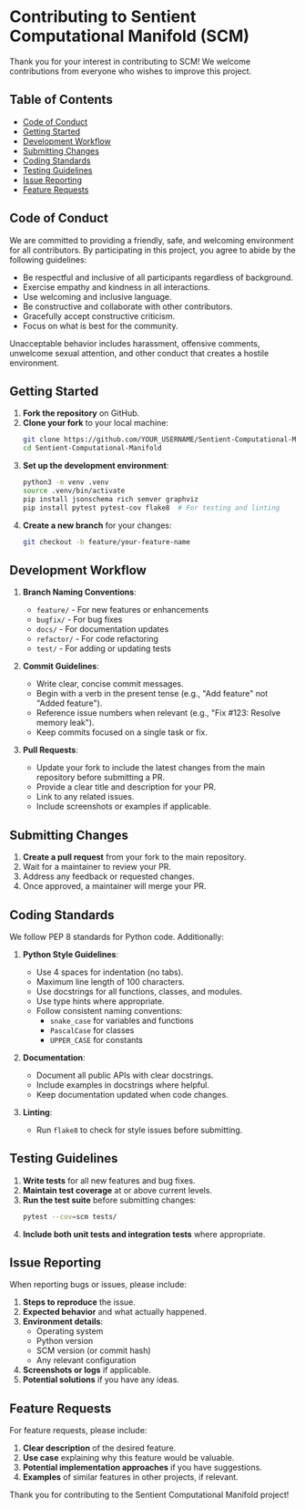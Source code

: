 # Contributing to Sentient Computational Manifold (SCM)

Thank you for your interest in contributing to SCM! We welcome contributions from everyone who wishes to improve this project.

## Table of Contents
- [Code of Conduct](#code-of-conduct)
- [Getting Started](#getting-started)
- [Development Workflow](#development-workflow)
- [Submitting Changes](#submitting-changes)
- [Coding Standards](#coding-standards)
- [Testing Guidelines](#testing-guidelines)
- [Issue Reporting](#issue-reporting)
- [Feature Requests](#feature-requests)

## Code of Conduct

We are committed to providing a friendly, safe, and welcoming environment for all contributors. By participating in this project, you agree to abide by the following guidelines:

- Be respectful and inclusive of all participants regardless of background.
- Exercise empathy and kindness in all interactions.
- Use welcoming and inclusive language.
- Be constructive and collaborate with other contributors.
- Gracefully accept constructive criticism.
- Focus on what is best for the community.

Unacceptable behavior includes harassment, offensive comments, unwelcome sexual attention, and other conduct that creates a hostile environment.

## Getting Started

1. **Fork the repository** on GitHub.
2. **Clone your fork** to your local machine:
   ```bash
   git clone https://github.com/YOUR_USERNAME/Sentient-Computational-Manifold.git
   cd Sentient-Computational-Manifold
   ```
3. **Set up the development environment**:
   ```bash
   python3 -m venv .venv
   source .venv/bin/activate
   pip install jsonschema rich semver graphviz
   pip install pytest pytest-cov flake8  # For testing and linting
   ```
4. **Create a new branch** for your changes:
   ```bash
   git checkout -b feature/your-feature-name
   ```

## Development Workflow

1. **Branch Naming Conventions**:
   - `feature/` - For new features or enhancements
   - `bugfix/` - For bug fixes
   - `docs/` - For documentation updates
   - `refactor/` - For code refactoring
   - `test/` - For adding or updating tests

2. **Commit Guidelines**:
   - Write clear, concise commit messages.
   - Begin with a verb in the present tense (e.g., "Add feature" not "Added feature").
   - Reference issue numbers when relevant (e.g., "Fix #123: Resolve memory leak").
   - Keep commits focused on a single task or fix.

3. **Pull Requests**:
   - Update your fork to include the latest changes from the main repository before submitting a PR.
   - Provide a clear title and description for your PR.
   - Link to any related issues.
   - Include screenshots or examples if applicable.

## Submitting Changes

1. **Create a pull request** from your fork to the main repository.
2. Wait for a maintainer to review your PR.
3. Address any feedback or requested changes.
4. Once approved, a maintainer will merge your PR.

## Coding Standards

We follow PEP 8 standards for Python code. Additionally:

1. **Python Style Guidelines**:
   - Use 4 spaces for indentation (no tabs).
   - Maximum line length of 100 characters.
   - Use docstrings for all functions, classes, and modules.
   - Use type hints where appropriate.
   - Follow consistent naming conventions:
     - `snake_case` for variables and functions
     - `PascalCase` for classes
     - `UPPER_CASE` for constants

2. **Documentation**:
   - Document all public APIs with clear docstrings.
   - Include examples in docstrings where helpful.
   - Keep documentation updated when code changes.

3. **Linting**:
   - Run `flake8` to check for style issues before submitting.

## Testing Guidelines

1. **Write tests** for all new features and bug fixes.
2. **Maintain test coverage** at or above current levels.
3. **Run the test suite** before submitting changes:
   ```bash
   pytest --cov=scm tests/
   ```
4. **Include both unit tests and integration tests** where appropriate.

## Issue Reporting

When reporting bugs or issues, please include:

1. **Steps to reproduce** the issue.
2. **Expected behavior** and what actually happened.
3. **Environment details**:
   - Operating system
   - Python version
   - SCM version (or commit hash)
   - Any relevant configuration
4. **Screenshots or logs** if applicable.
5. **Potential solutions** if you have any ideas.

## Feature Requests

For feature requests, please include:

1. **Clear description** of the desired feature.
2. **Use case** explaining why this feature would be valuable.
3. **Potential implementation approaches** if you have suggestions.
4. **Examples** of similar features in other projects, if relevant.

Thank you for contributing to the Sentient Computational Manifold project! 
